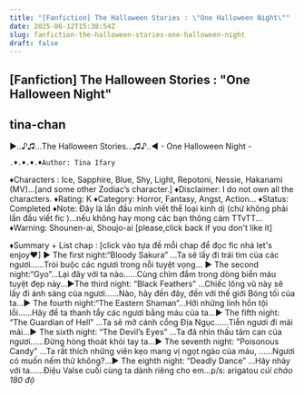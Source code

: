 ```yaml
---
title: "[Fanfiction] The Halloween Stories : \"One Halloween Night\""
date: 2025-06-12T15:38:54Z
slug: fanfiction-the-halloween-stories-one-halloween-night
draft: false
---
```


## [Fanfiction] The Halloween Stories : "One Halloween Night"

## tina-chan

►..♪♫...The Halloween Stories...♫♪..◄ - One Halloween Night -

	.♦.♦.♦.♦Author: Tina Ifary
♦Characters : Ice, Sapphire, Blue, Shy, Light, Repotoni, Nessie, Hakanami (MV)…[and some other Zodiac’s character.]
♦Disclaimer: I do not own all the characters.
♦Rating: K
♦Category: Horror, Fantasy, Angst, Action…
♦Status: Completed
♦Note: Đây là lần đầu mình viết thể loại kinh dị (chứ không phải lần đầu viết fic )…nếu không hay mong các bạn thông cảm TTvTT…
♦Warning: Shounen-ai, Shoujo-ai [please,click back if you don't like it]
 
♦Summary + List chap :
[click vào tựa đề mỗi chap để đọc fic nhá  let's enjoy♥]
 ► The first night:“Bloody Sakura” ...Ta sẽ lấy đi trái tim của các ngươi......Trói buộc các ngươi trong nỗi tuyệt vọng...
► The second night:“Gyo”...Lại đây với ta nào......Cùng chìm đắm trong dòng biển máu tuyệt đẹp này...►The third night: “Black Feathers”  ...Chiếc lông vũ này sẽ lấy đi ánh sáng của ngươi......Nào, hãy đến đây, đến với thế giới Bóng tối của ta...► The fourth night:“The Eastern Shaman”...Hỡi những linh hồn tội lỗi......Hãy để ta thanh tẩy các ngươi bằng máu của ta...► The fifth night: “The Guardian of Hell”  ...Ta sẽ mở cánh cổng Địa Ngục......Tiễn ngươi đi mãi mãi...► The sixth night: “The Devil’s Eyes”  ...Ta đã nhìn thấu tâm can của ngươi......Đừng hòng thoát khỏi tay ta...► The seventh night:  “Poisonous Candy” ...Ta rất thích những viên kẹo mang vị ngọt ngào của máu, ......Ngươi có muốn nếm thử không?...► The eighth night: “Deadly Dance” ...Hãy nhảy với ta......Điệu Valse cuối cùng ta dành riêng cho em...p/s: arigatou *cúi chào 180 độ*